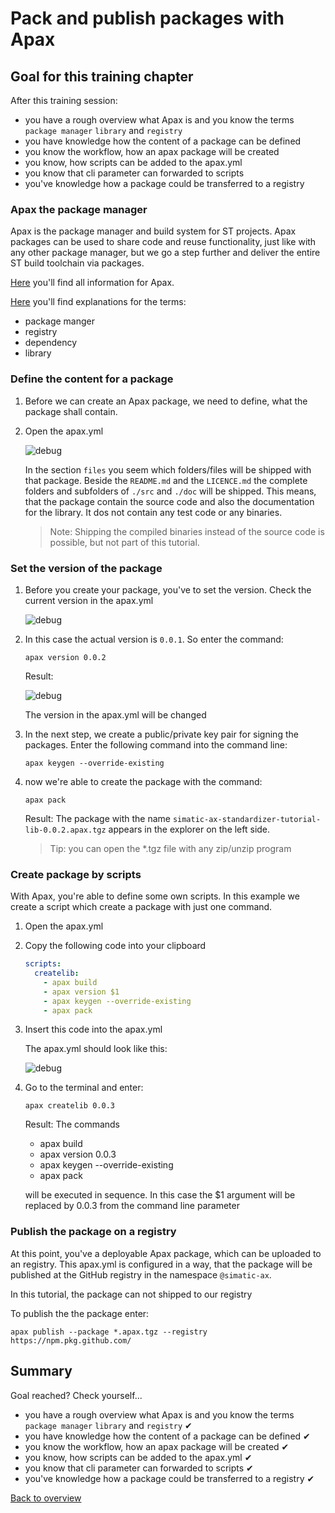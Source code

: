 # Pack and publish packages with Apax

## Goal for this training chapter

After this training session:

- you have a rough overview what Apax is and you know the terms `package manager` `library` and `registry`
- you have knowledge how the content of a package can be defined
- you know the workflow, how an apax package will be created
- you know, how scripts can be added to the apax.yml
- you know that cli parameter can forwarded to scripts
- you've knowledge how a package could be transferred to a registry

### Apax the package manager

Apax is the package manager and build system for ST projects. Apax packages can be used to share code and reuse functionality, just like with any other package manager, but we go a step further and deliver the entire ST build toolchain via packages.

[Here](https://console.prod.ax.siemens.cloud/docs/apax) you'll find all information for Apax.

[Here](https://console.prod.ax.siemens.cloud/docs/apax#glossary) you'll find explanations for the terms:

- package manger
- registry
- dependency
- library

### Define the content for a package

1. Before we can create an Apax package, we need to define, what the package shall contain.

1. Open the apax.yml

    ![debug](./doc/images/../../images/apax_files.png)

    In the section `files` you seem which folders/files will be shipped with that package.
    Beside the `README.md` and the `LICENCE.md` the complete folders and subfolders of `./src` and `./doc` will be shipped.
    This means, that the package contain the source code and also the documentation for the library. It dos not contain any test code or any binaries.

    >Note: Shipping the compiled binaries instead of the source code is possible, but not part of this tutorial.

### Set the version of the package

1. Before you create your package, you've to set the version. Check the current version in the apax.yml

     ![debug](./doc/images/../../images/apax_version.png)

1. In this case the actual version is `0.0.1`. So enter the command:

    ```cli
    apax version 0.0.2
    ```

    Result:

    ![debug](./doc/images/../../images/apax_newversion.png)

    The version in the apax.yml will be changed

1. In the next step, we create a public/private key pair for signing the packages. Enter the following command into the command line:

    ```cli
    apax keygen --override-existing
    ```

1. now we're able to create the package with the command:

    ```cli
    apax pack
    ```

    Result: The package with the name `simatic-ax-standardizer-tutorial-lib-0.0.2.apax.tgz` appears in the explorer on the left side.

    >Tip: you can open the *.tgz file with any zip/unzip program

### Create package by scripts

With Apax, you're able to define some own scripts. In this example we create a script which create a package with just one command.

1. Open the apax.yml

1. Copy the following code into your clipboard

    ```yml
    scripts:
      createlib:
        - apax build
        - apax version $1
        - apax keygen --override-existing
        - apax pack
    ```

1. Insert this code into the apax.yml

    The apax.yml should look like this:

    ![debug](./doc/images/../../images/apax_script.png)

1. Go to the terminal and enter:

    ```cli
    apax createlib 0.0.3
    ```

    Result: The commands

    - apax build
    - apax version 0.0.3
    - apax keygen --override-existing
    - apax pack

    will be executed in sequence. In this case the $1 argument will be replaced by 0.0.3 from the command line parameter

### Publish the package on a registry

At this point, you've a deployable Apax package, which can be uploaded to an registry. This apax.yml is configured in a way, that the package will be published at the GitHub registry in the namespace `@simatic-ax`.

In this tutorial, the package can not shipped to our registry

To publish the the package enter:

```cli
apax publish --package *.apax.tgz --registry https://npm.pkg.github.com/
```

## Summary

Goal reached? Check yourself...

- you have a rough overview what Apax is and you know the terms `package manager` `library` and `registry` ✔
- you have knowledge how the content of a package can be defined ✔
- you know the workflow, how an apax package will be created ✔
- you know, how scripts can be added to the apax.yml ✔
- you know that cli parameter can forwarded to scripts ✔
- you've knowledge how a package could be transferred to a registry ✔

[Back to overview](./../README.md)
